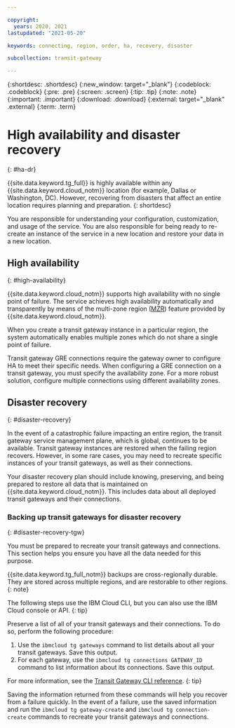 ```yaml
---

copyright:
  years: 2020, 2021
lastupdated: "2021-05-20"

keywords: connecting, region, order, ha, recovery, disaster

subcollection: transit-gateway

---
```


{:shortdesc: .shortdesc}
{:new_window: target="_blank"}
{:codeblock: .codeblock}
{:pre: .pre}
{:screen: .screen}
{:tip: .tip}
{:note: .note}
{:important: .important}
{:download: .download}
{:external: target="_blank" .external}
{:term: .term}

# High availability and disaster recovery
{: #ha-dr}

{{site.data.keyword.tg_full}} is highly available within any {{site.data.keyword.cloud_notm}} location (for example, Dallas or Washington, DC). However, recovering from disasters that affect an entire location requires planning and preparation.
{: shortdesc}

You are responsible for understanding your configuration, customization, and usage of the service. You are also responsible for being ready to re-create an instance of the service in a new location and restore your data in a new location.

## High availability
{: #high-availability}

{{site.data.keyword.cloud_notm}} supports high availability with no single point of failure. The service achieves high availability automatically and transparently by means of the multi-zone region ([MZR](/docs/overview?topic=overview-locations#mzr-table)) feature provided by {{site.data.keyword.cloud_notm}}.

When you create a transit gateway instance in a particular region, the system automatically enables multiple zones which do not share a single point of failure.

Transit gateway GRE connections require the gateway owner to configure HA to meet their specific needs. When configuring a GRE connection on a transit gateway, you must specify the availability zone. For a more robust solution, configure multiple connections using different availability zones. 

## Disaster recovery
{: #disaster-recovery}

In the event of a catastrophic failure impacting an entire region, the transit gateway service management plane, which is global, continues to be available. Transit gateway instances are restored when the failing region recovers. However, in some rare cases, you may need to recreate specific instances of your transit gateways, as well as their connections.

Your disaster recovery plan should include knowing, preserving, and being prepared to restore all data that is maintained on {{site.data.keyword.cloud_notm}}. This includes data about all deployed transit gateways and their connections.

### Backing up transit gateways for disaster recovery
{: #disaster-recovery-tgw}

You must be prepared to recreate your transit gateways and connections. This section helps you ensure you have all the data needed for this purpose.

{{site.data.keyword.tg_full_notm}} backups are cross-regionally durable. They are stored across multiple regions, and are restorable to other regions.
{: note}

The following steps use the IBM Cloud CLI, but you can also use the IBM Cloud console or API.
{: tip}

Preserve a list of all of your transit gateways and their connections. To do so, perform the following procedure:

1. Use the `ibmcloud tg gateways` command to list details about all your transit gateways. Save this output.
2. For each gateway, use the `ibmcloud tg connections GATEWAY_ID` command to list information about its connections. Save this output.

For more information, see the [Transit Gateway CLI reference](/docs/transit-gateway?topic=tg-cli-plugin-transit-gateway-cli).
{: tip}

Saving the information returned from these commands will help you recover from a failure quickly. In the event of a failure, use the saved information and run the `ibmcloud tg gateway-create` and `ibmcloud tg connection-create` commands to recreate your transit gateways and connections.
